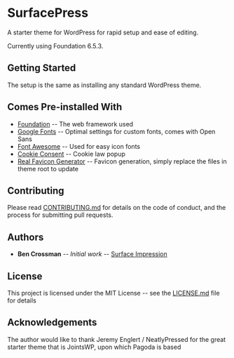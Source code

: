# SurfacePress

A starter theme for WordPress for rapid setup and ease of editing.

Currently using Foundation 6.5.3.

## Getting Started

The setup is the same as installing any standard WordPress theme.

## Comes Pre-installed With

* [Foundation](https://foundation.zurb.com/) -- The web framework used
* [Google Fonts](https://fonts.google.com/) -- Optimal settings for custom fonts, comes with Open Sans
* [Font Awesome](https://fontawesome.com/) -- Used for easy icon fonts
* [Cookie Consent](https://cookieconsent.osano.com/) -- Cookie law popup
* [Real Favicon Generator](https://realfavicongenerator.net/) -- Favicon generation, simply replace the files in theme root to update

## Contributing

Please read [CONTRIBUTING.md](https://raw.githubusercontent.com/scannermobs/Pagoda/master/contributing.md) for details on the code of conduct, and the process for submitting pull requests.

## Authors

* **Ben Crossman** -- *Initial work* -- [Surface Impression](https://surfaceimpression.digital/)

## License

This project is licensed under the MIT License -- see the [LICENSE.md](LICENSE.md) file for details

## Acknowledgements

The author would like to thank Jeremy Englert / NeatlyPressed for the great starter theme that is JointsWP, upon which Pagoda is based
